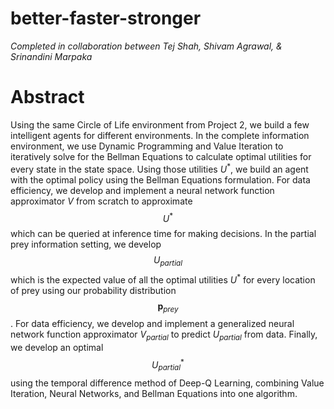 # better-faster-stronger
*Completed in collaboration between Tej Shah, Shivam Agrawal, & Srinandini Marpaka*

# Abstract
Using the same Circle of Life environment from Project 2, we build a few intelligent agents for different environments. In the complete information environment, we use Dynamic Programming and Value Iteration to iteratively solve for the Bellman Equations to calculate optimal utilities for every state in the state space. Using those utilities $U^*$, we build an agent with the optimal policy using the Bellman Equations formulation. For data efficiency, we develop and implement a neural network function approximator $V$ from scratch to approximate $$U^{*}$$ which can be queried at inference time for making decisions. In the partial prey information setting, we develop $$U_{partial}$$ which is the expected value of all the optimal utilities $U^*$ for every location of prey using our probability distribution $$\textbf{p}_{prey}$$. For data efficiency, we develop and implement a generalized neural network function approximator $V_{partial}$ to predict $U_{partial}$ from data. Finally, we develop an optimal $$U^{*}_{partial}$$ using the temporal difference method of Deep-Q Learning, combining Value Iteration, Neural Networks, and Bellman Equations into one algorithm.